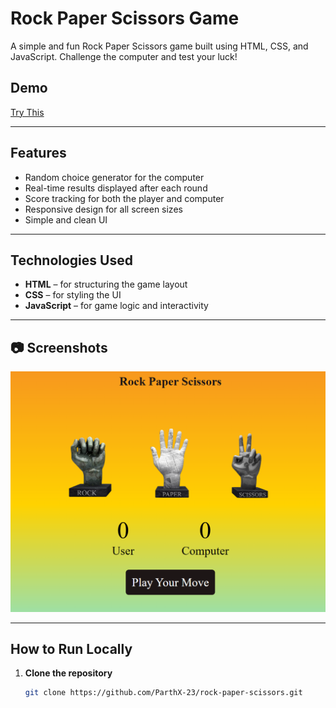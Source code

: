 # Rock Paper Scissors Game

A simple and fun Rock Paper Scissors game built using HTML, CSS, and JavaScript. Challenge the computer and test your luck!

##  Demo

[Try This](https://parthx-23.github.io/rock-paper-scissors)  

---

##  Features

-  Random choice generator for the computer
-  Real-time results displayed after each round
-  Score tracking for both the player and computer
-  Responsive design for all screen sizes
-  Simple and clean UI

---

## Technologies Used

- **HTML** – for structuring the game layout
- **CSS** – for styling the UI
- **JavaScript** – for game logic and interactivity

---

## 📷 Screenshots

![Game Screenshot](Screenshot.png)  

---

##  How to Run Locally

1. **Clone the repository**
   ```bash
   git clone https://github.com/ParthX-23/rock-paper-scissors.git
